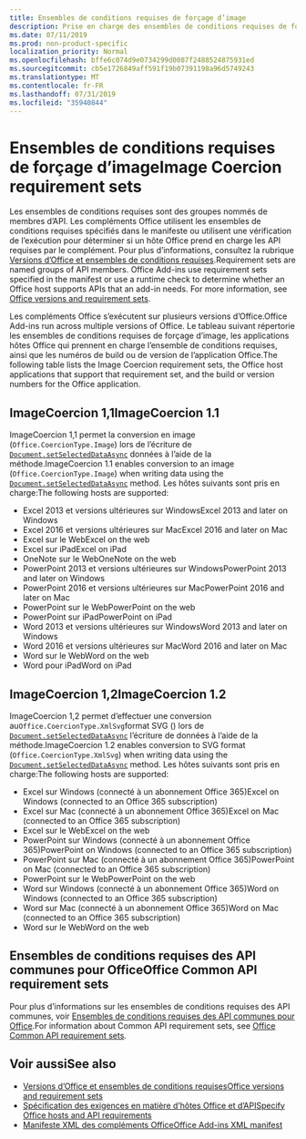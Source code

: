 ```yaml
---
title: Ensembles de conditions requises de forçage d’image
description: Prise en charge des ensembles de conditions requises de forçage d’image avec des compléments Office dans Excel, PowerPoint et Word.
ms.date: 07/11/2019
ms.prod: non-product-specific
localization_priority: Normal
ms.openlocfilehash: bffe6c074d9e0734299d0087f2488524875931ed
ms.sourcegitcommit: cb5e1726849aff591f19b07391198a96d5749243
ms.translationtype: MT
ms.contentlocale: fr-FR
ms.lasthandoff: 07/31/2019
ms.locfileid: "35940844"
---
```

# <a name="image-coercion-requirement-sets"></a><span data-ttu-id="f17ce-103">Ensembles de conditions requises de forçage d’image</span><span class="sxs-lookup"><span data-stu-id="f17ce-103">Image Coercion requirement sets</span></span>

<span data-ttu-id="f17ce-p101">Les ensembles de conditions requises sont des groupes nommés de membres d’API. Les compléments Office utilisent les ensembles de conditions requises spécifiés dans le manifeste ou utilisent une vérification de l’exécution pour déterminer si un hôte Office prend en charge les API requises par le complément. Pour plus d’informations, consultez la rubrique [Versions d’Office et ensembles de conditions requises](/office/dev/add-ins/develop/office-versions-and-requirement-sets).</span><span class="sxs-lookup"><span data-stu-id="f17ce-p101">Requirement sets are named groups of API members. Office Add-ins use requirement sets specified in the manifest or use a runtime check to determine whether an Office host supports APIs that an add-in needs. For more information, see [Office versions and requirement sets](/office/dev/add-ins/develop/office-versions-and-requirement-sets).</span></span>

<span data-ttu-id="f17ce-107">Les compléments Office s’exécutent sur plusieurs versions d’Office.</span><span class="sxs-lookup"><span data-stu-id="f17ce-107">Office Add-ins run across multiple versions of Office.</span></span> <span data-ttu-id="f17ce-108">Le tableau suivant répertorie les ensembles de conditions requises de forçage d’image, les applications hôtes Office qui prennent en charge l’ensemble de conditions requises, ainsi que les numéros de build ou de version de l’application Office.</span><span class="sxs-lookup"><span data-stu-id="f17ce-108">The following table lists the Image Coercion requirement sets, the Office host applications that support that requirement set, and the build or version numbers for the Office application.</span></span>

## <a name="imagecoercion-11"></a><span data-ttu-id="f17ce-109">ImageCoercion 1,1</span><span class="sxs-lookup"><span data-stu-id="f17ce-109">ImageCoercion 1.1</span></span>

<span data-ttu-id="f17ce-110">ImageCoercion 1,1 permet la conversion en image (`Office.CoercionType.Image`) lors de l’écriture de [`Document.setSelectedDataAsync`](/javascript/api/office/office.document#setselecteddataasync-data--options--callback-) données à l’aide de la méthode.</span><span class="sxs-lookup"><span data-stu-id="f17ce-110">ImageCoercion 1.1 enables conversion to an image (`Office.CoercionType.Image`) when writing data using the [`Document.setSelectedDataAsync`](/javascript/api/office/office.document#setselecteddataasync-data--options--callback-) method.</span></span> <span data-ttu-id="f17ce-111">Les hôtes suivants sont pris en charge:</span><span class="sxs-lookup"><span data-stu-id="f17ce-111">The following hosts are supported:</span></span>

- <span data-ttu-id="f17ce-112">Excel 2013 et versions ultérieures sur Windows</span><span class="sxs-lookup"><span data-stu-id="f17ce-112">Excel 2013 and later on Windows</span></span>
- <span data-ttu-id="f17ce-113">Excel 2016 et versions ultérieures sur Mac</span><span class="sxs-lookup"><span data-stu-id="f17ce-113">Excel 2016 and later on Mac</span></span>
- <span data-ttu-id="f17ce-114">Excel sur le Web</span><span class="sxs-lookup"><span data-stu-id="f17ce-114">Excel on the web</span></span>
- <span data-ttu-id="f17ce-115">Excel sur iPad</span><span class="sxs-lookup"><span data-stu-id="f17ce-115">Excel on iPad</span></span>
- <span data-ttu-id="f17ce-116">OneNote sur le Web</span><span class="sxs-lookup"><span data-stu-id="f17ce-116">OneNote on the web</span></span>
- <span data-ttu-id="f17ce-117">PowerPoint 2013 et versions ultérieures sur Windows</span><span class="sxs-lookup"><span data-stu-id="f17ce-117">PowerPoint 2013 and later on Windows</span></span>
- <span data-ttu-id="f17ce-118">PowerPoint 2016 et versions ultérieures sur Mac</span><span class="sxs-lookup"><span data-stu-id="f17ce-118">PowerPoint 2016 and later on Mac</span></span>
- <span data-ttu-id="f17ce-119">PowerPoint sur le Web</span><span class="sxs-lookup"><span data-stu-id="f17ce-119">PowerPoint on the web</span></span>
- <span data-ttu-id="f17ce-120">PowerPoint sur iPad</span><span class="sxs-lookup"><span data-stu-id="f17ce-120">PowerPoint on iPad</span></span>
- <span data-ttu-id="f17ce-121">Word 2013 et versions ultérieures sur Windows</span><span class="sxs-lookup"><span data-stu-id="f17ce-121">Word 2013 and later on Windows</span></span>
- <span data-ttu-id="f17ce-122">Word 2016 et versions ultérieures sur Mac</span><span class="sxs-lookup"><span data-stu-id="f17ce-122">Word 2016 and later on Mac</span></span>
- <span data-ttu-id="f17ce-123">Word sur le Web</span><span class="sxs-lookup"><span data-stu-id="f17ce-123">Word on the web</span></span>
- <span data-ttu-id="f17ce-124">Word pour iPad</span><span class="sxs-lookup"><span data-stu-id="f17ce-124">Word on iPad</span></span>

## <a name="imagecoercion-12"></a><span data-ttu-id="f17ce-125">ImageCoercion 1,2</span><span class="sxs-lookup"><span data-stu-id="f17ce-125">ImageCoercion 1.2</span></span>

<span data-ttu-id="f17ce-126">ImageCoercion 1,2 permet d’effectuer une conversion au`Office.CoercionType.XmlSvg`format SVG () lors de [`Document.setSelectedDataAsync`](/javascript/api/office/office.document#setselecteddataasync-data--options--callback-) l’écriture de données à l’aide de la méthode.</span><span class="sxs-lookup"><span data-stu-id="f17ce-126">ImageCoercion 1.2 enables conversion to SVG format (`Office.CoercionType.XmlSvg`) when writing data using the [`Document.setSelectedDataAsync`](/javascript/api/office/office.document#setselecteddataasync-data--options--callback-) method.</span></span> <span data-ttu-id="f17ce-127">Les hôtes suivants sont pris en charge:</span><span class="sxs-lookup"><span data-stu-id="f17ce-127">The following hosts are supported:</span></span>

- <span data-ttu-id="f17ce-128">Excel sur Windows (connecté à un abonnement Office 365)</span><span class="sxs-lookup"><span data-stu-id="f17ce-128">Excel on Windows (connected to an Office 365 subscription)</span></span>
- <span data-ttu-id="f17ce-129">Excel sur Mac (connecté à un abonnement Office 365)</span><span class="sxs-lookup"><span data-stu-id="f17ce-129">Excel on Mac (connected to an Office 365 subscription)</span></span>
- <span data-ttu-id="f17ce-130">Excel sur le Web</span><span class="sxs-lookup"><span data-stu-id="f17ce-130">Excel on the web</span></span>
- <span data-ttu-id="f17ce-131">PowerPoint sur Windows (connecté à un abonnement Office 365)</span><span class="sxs-lookup"><span data-stu-id="f17ce-131">PowerPoint on Windows (connected to an Office 365 subscription)</span></span>
- <span data-ttu-id="f17ce-132">PowerPoint sur Mac (connecté à un abonnement Office 365)</span><span class="sxs-lookup"><span data-stu-id="f17ce-132">PowerPoint on Mac (connected to an Office 365 subscription)</span></span>
- <span data-ttu-id="f17ce-133">PowerPoint sur le Web</span><span class="sxs-lookup"><span data-stu-id="f17ce-133">PowerPoint on the web</span></span>
- <span data-ttu-id="f17ce-134">Word sur Windows (connecté à un abonnement Office 365)</span><span class="sxs-lookup"><span data-stu-id="f17ce-134">Word on Windows (connected to an Office 365 subscription)</span></span>
- <span data-ttu-id="f17ce-135">Word sur Mac (connecté à un abonnement Office 365)</span><span class="sxs-lookup"><span data-stu-id="f17ce-135">Word on Mac (connected to an Office 365 subscription)</span></span>
- <span data-ttu-id="f17ce-136">Word sur le Web</span><span class="sxs-lookup"><span data-stu-id="f17ce-136">Word on the web</span></span>

## <a name="office-common-api-requirement-sets"></a><span data-ttu-id="f17ce-137">Ensembles de conditions requises des API communes pour Office</span><span class="sxs-lookup"><span data-stu-id="f17ce-137">Office Common API requirement sets</span></span>

<span data-ttu-id="f17ce-138">Pour plus d’informations sur les ensembles de conditions requises des API communes, voir [Ensembles de conditions requises des API communes pour Office](office-add-in-requirement-sets.md).</span><span class="sxs-lookup"><span data-stu-id="f17ce-138">For information about Common API requirement sets, see [Office Common API requirement sets](office-add-in-requirement-sets.md).</span></span>

## <a name="see-also"></a><span data-ttu-id="f17ce-139">Voir aussi</span><span class="sxs-lookup"><span data-stu-id="f17ce-139">See also</span></span>

- [<span data-ttu-id="f17ce-140">Versions d’Office et ensembles de conditions requises</span><span class="sxs-lookup"><span data-stu-id="f17ce-140">Office versions and requirement sets</span></span>](/office/dev/add-ins/develop/office-versions-and-requirement-sets)
- [<span data-ttu-id="f17ce-141">Spécification des exigences en matière d’hôtes Office et d’API</span><span class="sxs-lookup"><span data-stu-id="f17ce-141">Specify Office hosts and API requirements</span></span>](/office/dev/add-ins/develop/specify-office-hosts-and-api-requirements)
- [<span data-ttu-id="f17ce-142">Manifeste XML des compléments Office</span><span class="sxs-lookup"><span data-stu-id="f17ce-142">Office Add-ins XML manifest</span></span>](/office/dev/add-ins/develop/add-in-manifests)
